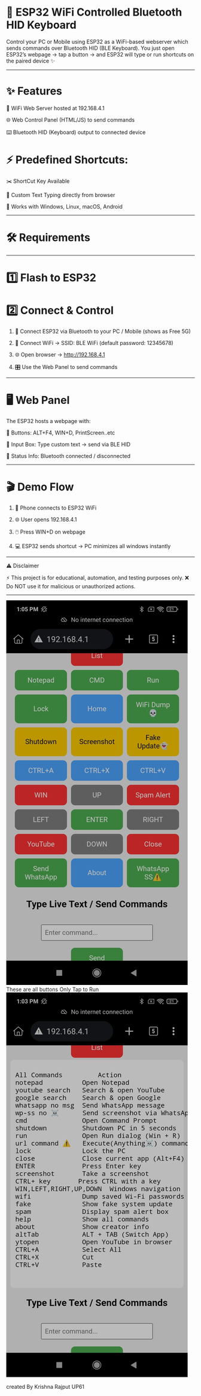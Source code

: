 # 🚀 ESP32 WiFi Controlled Bluetooth HID Keyboard

Control your PC or Mobile using ESP32 as a WiFi-based webserver which sends commands over Bluetooth HID (BLE Keyboard).
You just open ESP32’s webpage → tap a button → and ESP32 will type or run shortcuts on the paired device ✨


---

# ✨ Features

📡 WiFi Web Server hosted at 192.168.4.1

🌐 Web Control Panel (HTML/JS) to send commands

⌨️ Bluetooth HID (Keyboard) output to connected device

# ⚡ Predefined Shortcuts:

✂️ ShortCut Key Available 

📝 Custom Text Typing directly from browser

🔗 Works with Windows, Linux, macOS, Android



---

# 🛠 Requirements




---


# 1️⃣ Flash to ESP32




# 2️⃣ Connect & Control

1. 🔗 Connect ESP32 via Bluetooth to your PC / Mobile (shows as Free 5G)


2. 📶 Connect WiFi → SSID: BLE WiFi (default password: 12345678)


3. 🌐 Open browser → http://192.168.4.1


4. 🎛 Use the Web Panel to send commands




---

# 🖥 Web Panel

The ESP32 hosts a webpage with:

🔘 Buttons: ALT+F4, WIN+D, PrintScreen..etc

📝 Input Box: Type custom text → send via BLE HID

📡 Status Info: Bluetooth connected / disconnected



---

# 🎬 Demo Flow

1. 📱 Phone connects to ESP32 WiFi


2. 🌐 User opens 192.168.4.1


3. 🖱️ Press WIN+D on webpage


4. 💻 ESP32 sends shortcut → PC minimizes all windows instantly




---

⚠️ Disclaimer

⚡ This project is for educational, automation, and testing purposes only.
❌ Do NOT use it for malicious or unauthorized actions.


---
<img src="https://raw.githubusercontent.com/esp32king/Esp32-Ble-HID-WiFi/refs/heads/main/Files/Test.jpg"></img>
These are all buttons Only Tap to Run 
<img src="https://raw.githubusercontent.com/esp32king/Esp32-Ble-HID-WiFi/refs/heads/main/Files/Test2.jpg"></img>

created By Krishna Rajput UP61

